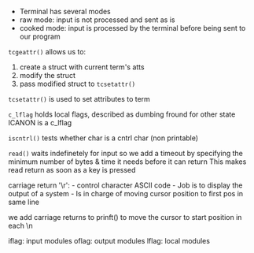 * Terminal has several modes
* raw mode: input is not processed and sent as is
* cooked mode: input is processed by the terminal before being sent to our program

```tcgeattr()``` allows us to:
1) create a struct with current term's atts
2) modify the struct
3) pass modified struct to ```tcsetattr()```

```tcsetattr()``` is used to set attributes to term

```c_lflag``` holds local flags, described as dumbing fround for other state
ICANON is a c_lflag


```iscntrl()``` tests whether char is a cntrl char (non printable)

```read()``` waits indefinetely for input so we add a timeout by specifying the minimum number of bytes & time it needs before it can return
This makes read return as soon as a key is pressed

carriage return '\r': 
	- control character ASCII code
	- Job is to display the output of a system
	- Is in charge of moving cursor position to first pos in same line

we add carriage returns to prinft() to move the cursor to start position in each \n


iflag: input modules
oflag: output modules
lflag: local modules

